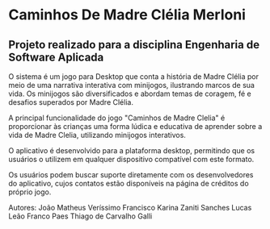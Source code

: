 # Caminhos De Madre Clélia Merloni 
## Projeto realizado para a disciplina Engenharia de Software Aplicada 

O sistema é um jogo para Desktop que conta a história de Madre Clélia por meio de uma narrativa interativa com minijogos, ilustrando marcos de sua vida. Os minijogos são diversificados e abordam temas de coragem, fé e desafios superados por Madre Clélia.

A principal funcionalidade do jogo "Caminhos de Madre Clelia" é proporcionar às crianças uma forma lúdica e educativa de aprender sobre a vida de Madre Clelia, utilizando minijogos interativos.

O aplicativo é desenvolvido para a plataforma desktop, permitindo que os usuários o utilizem em qualquer dispositivo compatível com este formato.

Os usuários podem buscar suporte diretamente com os desenvolvedores do aplicativo, cujos contatos estão disponíveis na página de créditos do próprio jogo.

Autores: João Matheus Veríssimo Francisco 
Karina Zaniti Sanches
Lucas Leão Franco Paes
Thiago de Carvalho Galli
